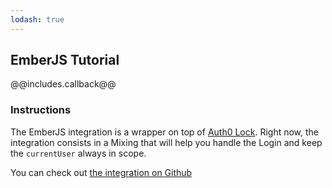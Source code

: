 ```yaml
---
lodash: true
---
```

## EmberJS Tutorial

@@includes.callback@@

### Instructions

The EmberJS integration is a wrapper on top of [Auth0 Lock](https://github.com/auth0/lock). Right now, the integration consists in a Mixing that will help you handle the Login and keep the `currentUser` always in scope.

You can check out [the integration on Github](https://github.com/qboss/auth0-lock-ember)
